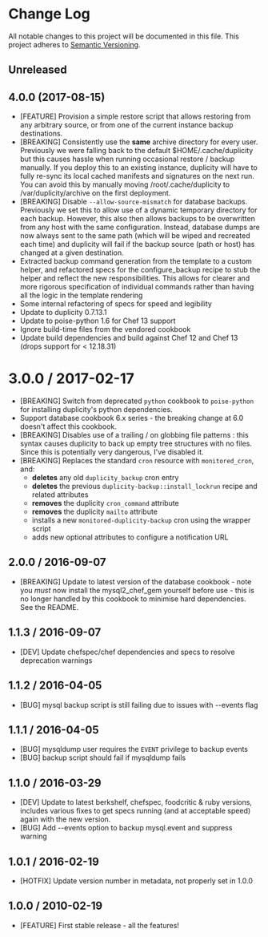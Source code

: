 # Change Log
All notable changes to this project will be documented in this file.
This project adheres to [Semantic Versioning](http://semver.org/).

## Unreleased

## 4.0.0 (2017-08-15)

* [FEATURE] Provision a simple restore script that allows restoring from
  any arbitrary source, or from one of the current instance backup
  destinations.
* [BREAKING] Consistently use the **same** archive directory for every user.
  Previously we were falling back to the default $HOME/.cache/duplicity but
  this causes hassle when running occasional restore / backup manually. If you
  deploy this to an existing instance, duplicity will have to fully re-sync its
  local cached manifests and signatures on the next run. You can avoid this by
  manually moving /root/.cache/duplicity to /var/duplicity/archive on the first
  deployment.
* [BREAKING] Disable `--allow-source-mismatch` for database backups. Previously
  we set this to allow use of a dynamic temporary directory for each backup.
  However, this also then allows backups to be overwritten from any host with
  the same configuration. Instead, database dumps are now always sent to the
  same path (which will be wiped and recreated each time) and duplicity will
  fail if the backup source (path or host) has changed at a given destination.
* Extracted backup command generation from the template to a custom helper,
  and refactored specs for the configure_backup recipe to stub the helper
  and reflect the new responsibilities. This allows for clearer and more
  rigorous specification of individual commands rather than having all the
  logic in the template rendering
* Some internal refactoring of specs for speed and legibility
* Update to duplicity 0.7.13.1
* Update to poise-python 1.6 for Chef 13 support
* Ignore build-time files from the vendored cookbook
* Update build dependencies and build against Chef 12 and Chef 13 (drops support for < 12.18.31)

# 3.0.0 / 2017-02-17

* [BREAKING] Switch from deprecated `python` cookbook to `poise-python` for
  installing duplicity's python dependencies.
* Support database cookbook 6.x series - the breaking change at 6.0 doesn't
  affect this cookbook.
* [BREAKING] Disables use of a trailing / on globbing file patterns : this
  syntax causes duplicity to back up empty tree structures with no files. Since
  this is potentially very dangerous, I've disabled it.
* [BREAKING] Replaces the standard `cron` resource with `monitored_cron`, and:
  * **deletes** any old `duplicity_backup` cron entry
  * **deletes** the previous `duplicity-backup::install_lockrun` recipe and
    related attributes
  * **removes** the duplicity `cron_command` attribute
  * **removes** the duplicity `mailto` attribute
  * installs a new `monitored-duplicity-backup` cron using the wrapper script
  * adds new optional attributes to configure a notification URL

## 2.0.0 / 2016-09-07

* [BREAKING] Update to latest version of the database cookbook - note you
  *must* now install the mysql2_chef_gem yourself before use - this is no
  longer handled by this cookbook to minimise hard dependencies. See the
  README.

## 1.1.3 / 2016-09-07

* [DEV] Update chefspec/chef dependencies and specs to resolve deprecation
  warnings

## 1.1.2 / 2016-04-05

* [BUG] mysql backup script is still failing due to issues with --events flag

## 1.1.1 / 2016-04-05

* [BUG] mysqldump user requires the `EVENT` privilege to backup events
* [BUG] backup script should fail if mysqldump fails

## 1.1.0 / 2016-03-29

* [DEV] Update to latest berkshelf, chefspec, foodcritic & ruby versions,
        includes various fixes to get specs running (and at acceptable
        speed) again with the new version.
* [BUG] Add --events option to backup mysql.event and suppress warning

## 1.0.1 / 2016-02-19

* [HOTFIX] Update version number in metadata, not properly set in 1.0.0

## 1.0.0 / 2010-02-19

* [FEATURE] First stable release - all the features!
